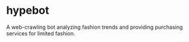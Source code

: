 # hypebot
A web-crawling bot analyzing fashion trends and providing purchasing services for limited fashion.
